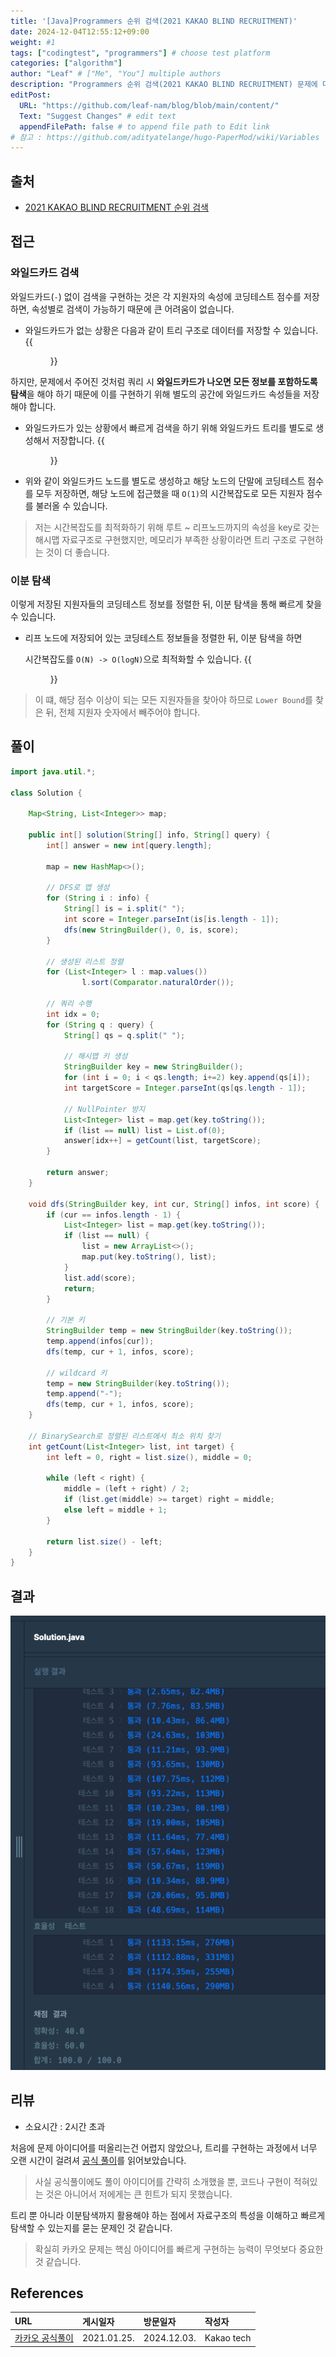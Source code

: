 ```yaml
---
title: '[Java]Programmers 순위 검색(2021 KAKAO BLIND RECRUITMENT)'
date: 2024-12-04T12:55:12+09:00
weight: #1
tags: ["codingtest", "programmers"] # choose test platform
categories: ["algorithm"]
author: "Leaf" # ["Me", "You"] multiple authors
description: "Programmers 순위 검색(2021 KAKAO BLIND RECRUITMENT) 문제에 대한 해설입니다."
editPost:
  URL: "https://github.com/leaf-nam/blog/blob/main/content/"
  Text: "Suggest Changes" # edit text
  appendFilePath: false # to append file path to Edit link
# 참고 : https://github.com/adityatelange/hugo-PaperMod/wiki/Variables
---
```


## 출처

- [2021 KAKAO BLIND RECRUITMENT 순위 검색](https://school.programmers.co.kr/learn/courses/30/lessons/72412)

## 접근

### 와일드카드 검색

와일드카드(`-`) 없이 검색을 구현하는 것은 각 지원자의 속성에 코딩테스트 점수를 저장하면, 속성별로 검색이 가능하기 때문에 큰 어려움이 없습니다.

- 와일드카드가 없는 상황은 다음과 같이 트리 구조로 데이터를 저장할 수 있습니다.
{{<figure src="solve1.png" alt="트리 구조" caption="트리 구조로 지원자 정보를 저장합니다. 리프 노드에는 리스트로 코딩테스트 점수를 저장합니다.">}}

하지만, 문제에서 주어진 것처럼 쿼리 시 **와일드카드가 나오면 모든 정보를 포함하도록 탐색**을 해야 하기 때문에 이를 구현하기 위해 별도의 공간에 와일드카드 속성들을 저장해야 합니다.

- 와일드카드가 있는 상황에서 빠르게 검색을 하기 위해 와일드카드 트리를 별도로 생성해서 저장합니다.
{{<figure src="solve2.png" alt="와일드카드 트리 구조" caption="와일드카드 노드를 별도로 저장합니다.">}}

- 위와 같이 와일드카드 노드를 별도로 생성하고 해당 노드의 단말에 코딩테스트 점수를 모두 저장하면, 해당 노드에 접근했을 때 `O(1)`의 시간복잡도로 모든 지원자 점수를 불러올 수 있습니다.

> 저는 시간복잡도를 최적화하기 위해 루트 ~ 리프노드까지의 속성을 key로 갖는 해시맵 자료구조로 구현했지만, 메모리가 부족한 상황이라면 트리 구조로 구현하는 것이 더 좋습니다.

### 이분 탐색

이렇게 저장된 지원자들의 코딩테스트 정보를 정렬한 뒤, 이분 탐색을 통해 빠르게 찾을 수 있습니다.

- 리프 노드에 저장되어 있는 코딩테스트 정보들을 정렬한 뒤, 이분 탐색을 하면
  
  시간복잡도를 `O(N) -> O(logN)`으로 최적화할 수 있습니다.
{{<figure src="solve3.png" alt="이분 탐색" caption="이분 탐색으로 해당 점수(200)보다 크거나 같은 지원자들을 3번만에 찾을 수 있습니다.">}}
> 이 떄, 해당 점수 이상이 되는 모든 지원자들을 찾아야 하므로 `Lower Bound`를 찾은 뒤, 전체 지원자 숫자에서 빼주어야 합니다.

## 풀이

```java
import java.util.*;

class Solution {
    
    Map<String, List<Integer>> map;
    
    public int[] solution(String[] info, String[] query) {
        int[] answer = new int[query.length];
        
        map = new HashMap<>();
				
        // DFS로 맵 생성        
        for (String i : info) {
            String[] is = i.split(" ");
            int score = Integer.parseInt(is[is.length - 1]);
            dfs(new StringBuilder(), 0, is, score);
        }
        
        // 생성된 리스트 정렬
        for (List<Integer> l : map.values()) 
		        l.sort(Comparator.naturalOrder());
        
        // 쿼리 수행
        int idx = 0;
        for (String q : query) {
            String[] qs = q.split(" ");

            // 해시맵 키 생성
            StringBuilder key = new StringBuilder();
            for (int i = 0; i < qs.length; i+=2) key.append(qs[i]);
            int targetScore = Integer.parseInt(qs[qs.length - 1]);
            
            // NullPointer 방지
            List<Integer> list = map.get(key.toString());
            if (list == null) list = List.of(0);
            answer[idx++] = getCount(list, targetScore);
        }
        
        return answer;
    }
    
    void dfs(StringBuilder key, int cur, String[] infos, int score) {
        if (cur == infos.length - 1) {
            List<Integer> list = map.get(key.toString());
            if (list == null) {
                list = new ArrayList<>();
                map.put(key.toString(), list);
            }
            list.add(score);
            return;
        }
        
        // 기본 키
        StringBuilder temp = new StringBuilder(key.toString());
        temp.append(infos[cur]);
        dfs(temp, cur + 1, infos, score);
        
        // wildcard 키
        temp = new StringBuilder(key.toString());
        temp.append("-");
        dfs(temp, cur + 1, infos, score);
    }
    
    // BinarySearch로 정렬된 리스트에서 최소 위치 찾기
    int getCount(List<Integer> list, int target) {
        int left = 0, right = list.size(), middle = 0;
        
        while (left < right) {
            middle = (left + right) / 2;
            if (list.get(middle) >= target) right = middle;
            else left = middle + 1;
        }
        
        return list.size() - left;
    }
}
```

## 결과
![result](result.png)

## 리뷰

- 소요시간 : 2시간 초과

처음에 문제 아이디어를 떠올리는건 어렵지 않았으나, 트리를 구현하는 과정에서 너무 오랜 시간이 걸려셔 [공식 풀이](https://tech.kakao.com/posts/420)를 읽어보았습니다.
> 사실 공식풀이에도 풀이 아이디어를 간략히 소개했을 뿐, 코드나 구현이 적혀있는 것은 아니어서 저에게는 큰 힌트가 되지 못했습니다.

트리 뿐 아니라 이분탐색까지 활용해야 하는 점에서 자료구조의 특성을 이해하고 빠르게 탐색할 수 있는지를 묻는 문제인 것 같습니다.
> 확실히 카카오 문제는 핵심 아이디어를 빠르게 구현하는 능력이 무엇보다 중요한 것 같습니다.

## References

| URL                                          | 게시일자 | 방문일자 | 작성자 |
|:---------------------------------------------| :------- | :------- | :----- |
| [카카오 공식풀이](https://tech.kakao.com/posts/420) | 2021.01.25.|2024.12.03.|Kakao tech|